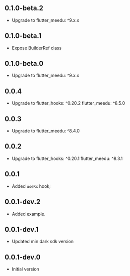 ## 0.1.0-beta.2
- Upgrade to 
  flutter_meedu: ^9.x.x
## 0.1.0-beta.1
- Expose BuilderRef class
## 0.1.0-beta.0
- Upgrade to 
  flutter_meedu: ^9.x.x

## 0.0.4
- Upgrade to 
  flutter_hooks: ^0.20.2
  flutter_meedu: ^8.5.0
## 0.0.3
- Upgrade to 
  flutter_meedu: ^8.4.0
## 0.0.2
- Upgrade to 
  flutter_hooks: ^0.20.1
  flutter_meedu: ^8.3.1

## 0.0.1
- Added `useRx` hook;
## 0.0.1-dev.2
- Added example.
## 0.0.1-dev.1
- Updated min dark sdk version

## 0.0.1-dev.0
- Initial version
